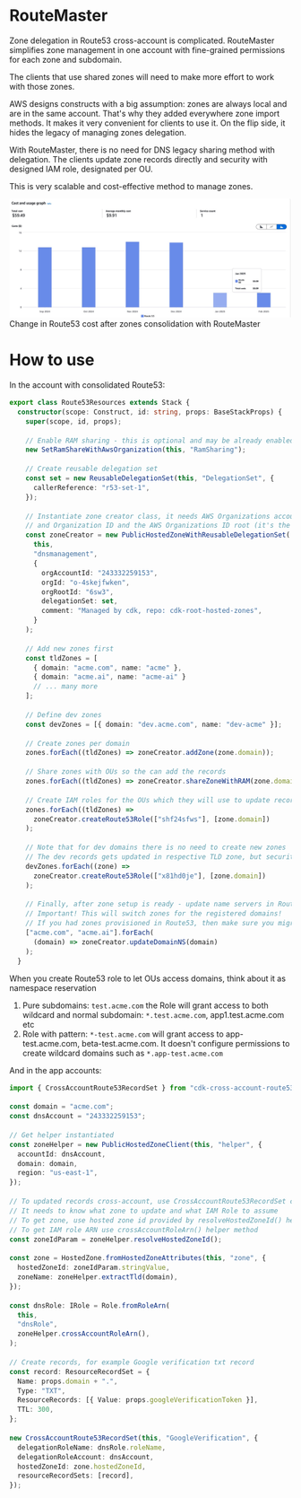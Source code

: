 # RouteMaster

Zone delegation in Route53 cross-account is complicated. RouteMaster simplifies zone management in one account with fine-grained permissions for each zone and subdomain.

The clients that use shared zones will need to make more effort to work with those zones.

AWS designs constructs with a big assumption: zones are always local and are in the same account. That's why they added everywhere zone import methods. It makes it very convenient for clients to use it. On the flip side, it hides the legacy of managing zones delegation.

With RouteMaster, there is no need for DNS legacy sharing method with delegation. The clients update zone records directly and security with designed IAM role, designated per OU.

This is very scalable and cost-effective method to manage zones.

![savings](./media/savings.png.jpg)
Change in Route53 cost after zones consolidation with RouteMaster

# How to use

In the account with consolidated Route53:

```ts
export class Route53Resources extends Stack {
  constructor(scope: Construct, id: string, props: BaseStackProps) {
    super(scope, id, props);

    // Enable RAM sharing - this is optional and may be already enabled in your org
    new SetRamShareWithAwsOrganization(this, "RamSharing");

    // Create reusable delegation set
    const set = new ReusableDelegationSet(this, "DelegationSet", {
      callerReference: "r53-set-1",
    });

    // Instantiate zone creator class, it needs AWS Organizations account id
    // and Organization ID and the AWS Organizations ID root (it's the same thing but different ids)
    const zoneCreator = new PublicHostedZoneWithReusableDelegationSet(
      this,
      "dnsmanagement",
      {
        orgAccountId: "243332259153",
        orgId: "o-4skejfwken",
        orgRootId: "6sw3",
        delegationSet: set,
        comment: "Managed by cdk, repo: cdk-root-hosted-zones",
      }
    );

    // Add new zones first
    const tldZones = [
      { domain: "acme.com", name: "acme" },
      { domain: "acme.ai", name: "acme-ai" }
      // ... many more
    ];

    // Define dev zones
    const devZones = [{ domain: "dev.acme.com", name: "dev-acme" }];

    // Create zones per domain
    zones.forEach((tldZones) => zoneCreator.addZone(zone.domain));

    // Share zones with OUs so the can add the records
    zones.forEach((tldZones) => zoneCreator.shareZoneWithRAM(zone.domain, orgIds));

    // Create IAM roles for the OUs which they will use to update records in specific zones
    zones.forEach((tldZones) =>
      zoneCreator.createRoute53Role(["shf24sfws"], [zone.domain])
    );

    // Note that for dev domains there is no need to create new zones
    // The dev records gets updated in respective TLD zone, but security with own IAM role shared to specific UOs
    devZones.forEach((zone) =>
      zoneCreator.createRoute53Role(["x81hd0je"], [zone.domain])
    );

    // Finally, after zone setup is ready - update name servers in Route53 registrar
    // Important! This will switch zones for the registered domains!
    // If you had zones provisioned in Route53, then make sure you migrated all records to zones managed with RouteMaster constructs.
    ["acme.com", "acme.ai"].forEach(
      (domain) => zoneCreator.updateDomainNS(domain)
    );
  }
```

When you create Route53 role to let OUs access domains, think about it as namespace reservation

1. Pure subdomains: `test.acme.com` the Role will grant access to both wildcard and normal subdomain: `*.test.acme.com`, app1.test.acme.com etc
2. Role with pattern: `*-test.acme.com` will grant access to app-test.acme.com, beta-test.acme.com. It doesn't configure permissions to create wildcard domains such as `*.app-test.acme.com`

And in the app accounts:

```ts
import { CrossAccountRoute53RecordSet } from "cdk-cross-account-route53";

const domain = "acme.com";
const dnsAccount = "243332259153";

// Get helper instantiated
const zoneHelper = new PublicHostedZoneClient(this, "helper", {
  accountId: dnsAccount,
  domain: domain,
  region: "us-east-1",
});

// To updated records cross-account, use CrossAccountRoute53RecordSet construct
// It needs to know what zone to update and what IAM Role to assume
// To get zone, use hosted zone id provided by resolveHostedZoneId() helper method
// To get IAM role ARN use crossAccountRoleArn() helper method
const zoneIdParam = zoneHelper.resolveHostedZoneId();

const zone = HostedZone.fromHostedZoneAttributes(this, "zone", {
  hostedZoneId: zoneIdParam.stringValue,
  zoneName: zoneHelper.extractTld(domain),
});

const dnsRole: IRole = Role.fromRoleArn(
  this,
  "dnsRole",
  zoneHelper.crossAccountRoleArn(),
);

// Create records, for example Google verification txt record
const record: ResourceRecordSet = {
  Name: props.domain + ".",
  Type: "TXT",
  ResourceRecords: [{ Value: props.googleVerificationToken }],
  TTL: 300,
};

new CrossAccountRoute53RecordSet(this, "GoogleVerification", {
  delegationRoleName: dnsRole.roleName,
  delegationRoleAccount: dnsAccount,
  hostedZoneId: zone.hostedZoneId,
  resourceRecordSets: [record],
});
```
